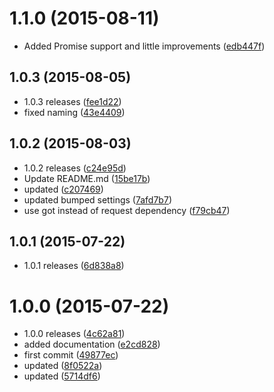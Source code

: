 <a name="1.1.0"></a>
# 1.1.0 (2015-08-11)


* Added Promise support and little improvements
 ([edb447f](https://github.com/kikobeats/meaningcloud/commit/edb447f))



<a name="1.0.3"></a>
## 1.0.3 (2015-08-05)


* 1.0.3 releases
 ([fee1d22](https://github.com/kikobeats/meaningcloud/commit/fee1d22))
* fixed naming
 ([43e4409](https://github.com/kikobeats/meaningcloud/commit/43e4409))



<a name="1.0.2"></a>
## 1.0.2 (2015-08-03)


* 1.0.2 releases
 ([c24e95d](https://github.com/kikobeats/meaningcloud/commit/c24e95d))
* Update README.md
 ([15be17b](https://github.com/kikobeats/meaningcloud/commit/15be17b))
* updated
 ([c207469](https://github.com/kikobeats/meaningcloud/commit/c207469))
* updated bumped settings
 ([7afd7b7](https://github.com/kikobeats/meaningcloud/commit/7afd7b7))
* use got instead of request dependency
 ([f79cb47](https://github.com/kikobeats/meaningcloud/commit/f79cb47))



<a name="1.0.1"></a>
## 1.0.1 (2015-07-22)


* 1.0.1 releases
 ([6d838a8](https://github.com/kikobeats/meaningcloud/commit/6d838a8))



<a name="1.0.0"></a>
# 1.0.0 (2015-07-22)


* 1.0.0 releases
 ([4c62a81](https://github.com/kikobeats/meaningcloud/commit/4c62a81))
* added documentation
 ([e2cd828](https://github.com/kikobeats/meaningcloud/commit/e2cd828))
* first commit
 ([49877ec](https://github.com/kikobeats/meaningcloud/commit/49877ec))
* updated
 ([8f0522a](https://github.com/kikobeats/meaningcloud/commit/8f0522a))
* updated
 ([5714df6](https://github.com/kikobeats/meaningcloud/commit/5714df6))



